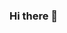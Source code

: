 ### Hi there 👋

<!--
**Megalocerus/Megalocerus** is a ✨ _special_ ✨ repository because its `README.md` (this file) appears on your GitHub profile.
### sssss
  - My name is Leonardo, i'm a undergraduate student majoring math and physics
  - 🔭 I’m currently working on physics projects in general and set-theoretic topology
  - 🌱 I’m currently learning mathematics(set theory) and physics(acoustics and particle physics)
  - 👯 I’m looking to collaborate on research projects relating physics and mathematics
  - 🤔 I’m looking for help with coding knowledge on math and physics tools
  - 📫 How to reach me: leonardo.ticiano@aluno.ufabc.edu.br
  - 😄 Pronouns: he/him
